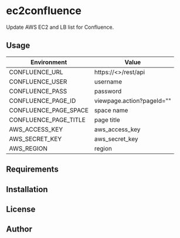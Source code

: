 # ec2confluence

Update AWS EC2 and LB list for Confluence.

## Usage

| Environment | Value |
| ----------- | ----- |
| CONFLUENCE_URL | https://<<confluenceurl>>/rest/api |
| CONFLUENCE_USER | username |
| CONFLUENCE_PASS | password |
| CONFLUENCE_PAGE_ID | viewpage.action?pageId="<pageid>" |
| CONFLUENCE_PAGE_SPACE | space name |
| CONFLUENCE_PAGE_TITLE | page title |
| AWS_ACCESS_KEY | aws_access_key |
| AWS_SECRET_KEY | aws_secret_key |
| AWS_REGION | region |


## Requirements

## Installation

## License

## Author
